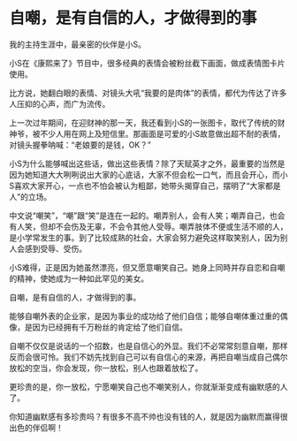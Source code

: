 # 自嘲，是有自信的人，才做得到的事

我的主持生涯中，最亲密的伙伴是小S。 

小S在《康熙来了》节目中，很多经典的表情会被粉丝截下画面，做成表情图卡片使用。 

比方说，她翻白眼的表情、对镜头大吼“我要的是肉体”的表情，都代为传达了许多人压抑的心声，而广为流传。 

上一次过年期间，在迎财神的那一天，我还看到小S的一张图卡，取代了传统的财神爷，被不少人用在网上及短信里。那画面是可爱的小S故意做出超不耐的表情，对镜头握拳呐喊：“老娘要的是钱，OK？” 

小S为什么能够喊出这些话，做出这些表情？除了天赋英才之外，最重要的当然是因为她知道大大咧咧说出大家的心底话，大家不但会松一口气，而且会开心，而小S喜欢大家开心，一点也不怕会被认为粗鄙，她带头揭穿自己，摆明了“大家都是人”的立场。 

中文说“嘲笑”，“嘲”跟“笑”是连在一起的。嘲弄别人，会有人笑；嘲弄自己，也会有人笑，但却不会伤及无辜，不会令其他人受辱。嘲弄肢体不便或生活不顺的人，是小学常发生的事。到了比较成熟的社会，大家会努力避免这样取笑别人，因为别人会感到受辱、受伤。 

小S难得，正是因为她虽然漂亮，但又愿意嘲笑自己。她身上同時并存自恋和自嘲的精神，使她成为一种如此罕见的美女。 

自嘲，是有自信的人，才做得到的事。 

能够自嘲外表的企业家，是因为事业的成功给了他们自信；能够自嘲体重过重的偶像，是因为已经拥有千万粉丝的肯定给了他们自信。 

自嘲不仅仅是说话的一个招数，也是自信心的外显。我们不必常常刻意自嘲，那样反而会很可怜。我们不妨先找到自己可以有自信心的来源，再把自嘲当成自己偶尔放松的空当，你会发现，你一放松，别人也跟着放松了。 

更珍贵的是，你一放松，宁愿嘲笑自己也不嘲笑别人，你就渐渐变成有幽默感的人了。 

你知道幽默感有多珍贵吗？有很多不高不帅也没有钱的人，就是因为幽默而赢得很出色的伴侣啊！